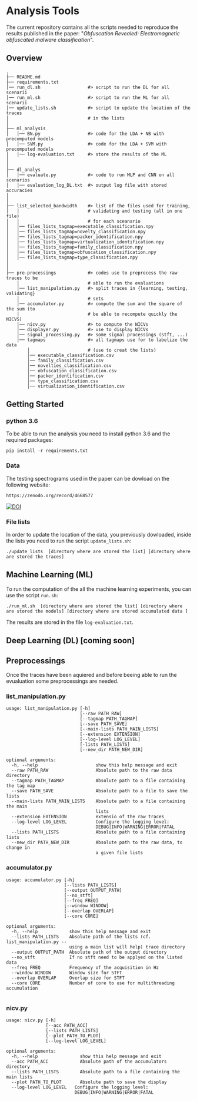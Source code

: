 # Analysis Tools

The current repository contains all the scripts needed to reproduce
the results published in the paper: "*Obfuscation Revealed:
Electromagnetic obfuscated malware classification*".

## Overview
```
.
├── README.md
├── requirements.txt
│── run_dl.sh                  #> script to run the DL for all scenarii
│── run_ml.sh                  #> script to run the ML for all scenarii
│── update_lists.sh            #> script to update the location of the traces 
│                              # in the lists 
│
├── ml_analysis
│   │── BN.py                  #> code for the LDA + NB with precomputed models
│   │── SVM.py                 #> code for the LDA + SVM with precomputed models
│   │── log-evaluation.txt     #> store the results of the ML
│
│
├── dl_analys
│   │── evaluate.py            #> code to run MLP and CNN on all scenarios
│   │── evaluation_log_DL.txt  #> output log file with stored accuracies
│
│
├── list_selected_bandwidth    #> list of the files used for training, 
│   │                          # validating and testing (all in one file)
│   │                          # for each sceanario  
│   │── files_lists_tagmap=executable_classification.npy                              
│   │── files_lists_tagmap=novelty_classification.npy   
│   │── files_lists_tagmap=packer_identification.npy
│   │── files_lists_tagmap=virtualization_identification.npy
│   │── files_lists_tagmap=family_classification.npy 
│   │── files_lists_tagmap=obfuscation_classification.npy
│   │── files_lists_tagmap=type_classification.npy   
│
│
├── pre-processings            #> codes use to preprocess the raw traces to be 
    │                          # able to run the evaluations
    │── list_manipulation.py   #> split traces in {learning, testing, validating} 
    │                          # sets 
    │── accumulator.py         #> compute the sum and the square of the sum (to 
    │                          # be able to recompute quickly the NICVS)  
    │── nicv.py                #> to compute the NICVs
    │── displayer.py           #> use to display NICVs
    │── signal_processing.py   #> some signal processings (stft, ...)
    │── tagmaps                #> all tagmaps use for to labelize the data 
        │                      # (use to creat the lists)
    	│── executable_classification.csv  
    	│── family_classification.csv  
    	│── novelties_classification.csv  
    	│── obfuscation_classification.csv  
    	│── packer_identification.csv  
    	│── type_classification.csv  
    	│── virtualization_identification.csv
```

## Getting Started
### python 3.6
To be able to run the analysis you need to install python 3.6 and the required 
packages:

```
pip install -r requirements.txt
```

### Data
The testing spectrograms used in the paper can be dowload on the following website:

```
https://zenodo.org/record/4668577
```
[![DOI](https://zenodo.org/badge/DOI/10.5281/zenodo.4668577.svg)](https://doi.org/10.5281/zenodo.4668577)

### File lists
In order to update the location of the data, you previously dowloaded, inside 
the lists you need to run the script ``update_lists.sh``:

```
./update_lists  [directory where are stored the list] [directory where are stored the traces]
```

## Machine Learning (ML)
To run the computation of the all the machine learning experiments, you can use
the script ``run.sh``:

```
./run_ml.sh  [directory where are stored the list] [directory where are stored the models] [directory where are stored accumulated data ]
```

The results are stored in the file ```log-evaluation.txt```.

## Deep Learning (DL) [coming soon]

## Preprocessings
Once the traces have been aquiered and before beeing able to run the evualuation 
some preprocessings are needed. 
### list_manipulation.py
```
usage: list_manipulation.py [-h] 
                            [--raw PATH_RAW] 
                            [--tagmap PATH_TAGMAP] 
                            [--save PATH_SAVE] 
                            [--main-lists PATH_MAIN_LISTS] 
                            [--extension EXTENSION] 
                            [--log-level LOG_LEVEL] 
                            [-lists PATH_LISTS] 
                            [--new_dir PATH_NEW_DIR]

optional arguments:
  -h, --help                      show this help message and exit
  --raw PATH_RAW                  Absolute path to the raw data directory
  --tagmap PATH_TAGMAP            Absolute path to a file containing the tag map
  --save PATH_SAVE                Absolute path to a file to save the lists
  --main-lists PATH_MAIN_LISTS    Absolute path to a file containing the main 
                                  lists
  --extension EXTENSION           extensio of the raw traces
  --log-level LOG_LEVEL           Configure the logging level: 
                                  DEBUG|INFO|WARNING|ERROR|FATAL
  --lists PATH_LISTS              Absolute path to a file containing lists
  --new_dir PATH_NEW_DIR          Absolute path to the raw data, to change in 
                                  a given file lists
```

### accumulator.py
```
usage: accumulator.py [-h]
                      [--lists PATH_LISTS]
                      [--output OUTPUT_PATH]
                      [--no_stft]
                      [--freq FREQ] 
                      [--window WINDOW] 
                      [--overlap OVERLAP] 
                      [--core CORE]

optional arguments:
  -h, --help            show this help message and exit
  --lists PATH_LISTS    Absolute path of the lists (cf. list_manipulation.py -- 
                        using a main list will help) trace directory
  --output OUTPUT_PATH  Absolute path of the output directory
  --no_stft             If no stft need to be applyed on the listed data
  --freq FREQ           Frequency of the acquisition in Hz
  --window WINDOW       Window size for STFT
  --overlap OVERLAP     Overlap size for STFT
  --core CORE           Number of core to use for multithreading accumulation


```

### nicv.py
```
usage: nicv.py [-h] 
               [--acc PATH_ACC] 
               [--lists PATH_LISTS] 
               [--plot PATH_TO_PLOT] 
               [--log-level LOG_LEVEL]

optional arguments:
  -h, --help            	show this help message and exit
  --acc PATH_ACC        	Absolute path of the accumulators directory
  --lists PATH_LISTS    	Absolute path to a file containing the main lists
  --plot PATH_TO_PLOT   	Absolute path to save the display
  --log-level LOG_LEVEL   Configure the logging level: 
                          DEBUG|INFO|WARNING|ERROR|FATAL

```

























